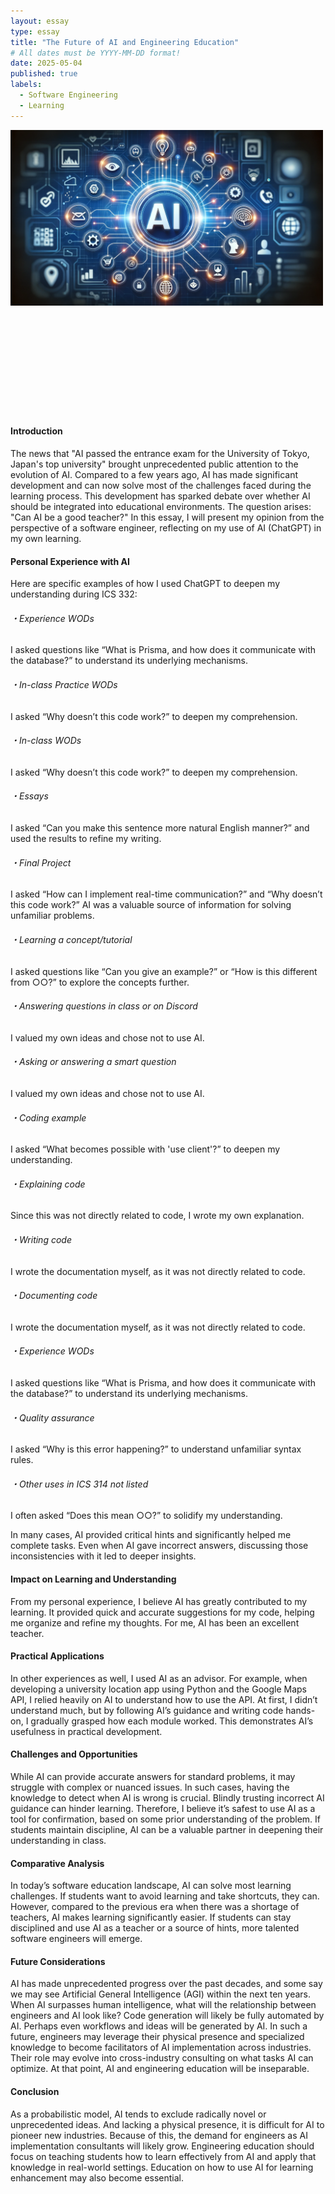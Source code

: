 ```yaml
---
layout: essay
type: essay
title: "The Future of AI and Engineering Education"
# All dates must be YYYY-MM-DD format!
date: 2025-05-04
published: true
labels:
  - Software Engineering
  - Learning
---
```


<img width="500px" class="rounded float-start pe-4" src="../img/myUseOfAI.png"><br><br><br><br><br><br><br><br><br><br><br>

<h4>Introduction</h4>
<p>
The news that "AI passed the entrance exam for the University of Tokyo, Japan's top university" brought unprecedented public attention to the evolution of AI. Compared to a few years ago, AI has made significant development and can now solve most of the challenges faced during the learning process. This development has sparked debate over whether AI should be integrated into educational environments. The question arises: "Can AI be a good teacher?" In this essay, I will present my opinion from the perspective of a software engineer, reflecting on my use of AI (ChatGPT) in my own learning.
</p>

<h4>Personal Experience with AI</h4>
<p>
Here are specific examples of how I used ChatGPT to deepen my understanding during ICS 332:
</p>

<h6>・Experience WODs </h6>
<p>
I asked questions like “What is Prisma, and how does it communicate with the database?” to understand its underlying mechanisms.
</p>

<h6>・In-class Practice WODs </h6>
<p>
I asked “Why doesn’t this code work?” to deepen my comprehension.
</p>

<h6>・In-class WODs </h6>
<p>
I asked “Why doesn’t this code work?” to deepen my comprehension.
</p>

<h6>・Essays </h6>
<p>
I asked “Can you make this sentence more natural English manner?” and used the results to refine my writing.
</p>


<h6>・Final Project</h6>
<p>
I asked “How can I implement real-time communication?” and “Why doesn’t this code work?” AI was a valuable source of information for solving unfamiliar problems.
</p>

<h6>・Learning a concept/tutorial</h6>
<p>
I asked questions like “Can you give an example?” or “How is this different from ○○?” to explore the concepts further.
</p>

<h6>・Answering questions in class or on Discord</h6>
<p>
I valued my own ideas and chose not to use AI.
</p>

<h6>・Asking or answering a smart question </h6>
<p>
I valued my own ideas and chose not to use AI.
</p>

<h6>・Coding example</h6>
<p>
I asked “What becomes possible with 'use client'?” to deepen my understanding.
</p>

<h6>・Explaining code </h6>
<p>
Since this was not directly related to code, I wrote my own explanation.
</p>

<h6>・Writing code</h6>
<p>
I wrote the documentation myself, as it was not directly related to code.
</p>

<h6>・Documenting code</h6>
<p>
I wrote the documentation myself, as it was not directly related to code.
</p>

<h6>・Experience WODs </h6>
<p>
I asked questions like “What is Prisma, and how does it communicate with the database?” to understand its underlying mechanisms.
</p>

<h6>・Quality assurance </h6>
<p>
I asked “Why is this error happening?” to understand unfamiliar syntax rules.
</p>

<h6>・Other uses in ICS 314 not listed </h6>
<p>
I often asked “Does this mean ○○?” to solidify my understanding.
</p>

<p>
In many cases, AI provided critical hints and significantly helped me complete tasks. Even when AI gave incorrect answers, discussing those inconsistencies with it led to deeper insights.
</p>


<h4>Impact on Learning and Understanding</h4>
<p>
From my personal experience, I believe AI has greatly contributed to my learning. It provided quick and accurate suggestions for my code, helping me organize and refine my thoughts. For me, AI has been an excellent teacher.
</p>

<h4>Practical Applications</h4>
<p>
In other experiences as well, I used AI as an advisor. For example, when developing a university location app using Python and the Google Maps API, I relied heavily on AI to understand how to use the API. At first, I didn’t understand much, but by following AI’s guidance and writing code hands-on, I gradually grasped how each module worked. This demonstrates AI’s usefulness in practical development.
</p>

<h4>Challenges and Opportunities</h4>
<p>
While AI can provide accurate answers for standard problems, it may struggle with complex or nuanced issues. In such cases, having the knowledge to detect when AI is wrong is crucial. Blindly trusting incorrect AI guidance can hinder learning. Therefore, I believe it’s safest to use AI as a tool for confirmation, based on some prior understanding of the problem. If students maintain discipline, AI can be a valuable partner in deepening their understanding in class.
</p>

<h4>Comparative Analysis</h4>
<p>
In today’s software education landscape, AI can solve most learning challenges. If students want to avoid learning and take shortcuts, they can. However, compared to the previous era when there was a shortage of teachers, AI makes learning significantly easier. If students can stay disciplined and use AI as a teacher or a source of hints, more talented software engineers will emerge.
</p>

<h4>Future Considerations</h4>
<p>
AI has made unprecedented progress over the past decades, and some say we may see Artificial General Intelligence (AGI) within the next ten years. When AI surpasses human intelligence, what will the relationship between engineers and AI look like? Code generation will likely be fully automated by AI. Perhaps even workflows and ideas will be generated by AI. In such a future, engineers may leverage their physical presence and specialized knowledge to become facilitators of AI implementation across industries. Their role may evolve into cross-industry consulting on what tasks AI can optimize. At that point, AI and engineering education will be inseparable.
</p>

<h4>Conclusion</h4>
<p>
As a probabilistic model, AI tends to exclude radically novel or unprecedented ideas. And lacking a physical presence, it is difficult for AI to pioneer new industries. Because of this, the demand for engineers as AI implementation consultants will likely grow. Engineering education should focus on teaching students how to learn effectively from AI and apply that knowledge in real-world settings. Education on how to use AI for learning enhancement may also become essential.
</p>
